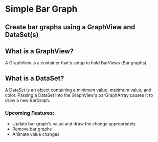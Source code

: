 # Simple Bar Graph
## Create bar graphs using a GraphView and DataSet(s)

## What is a GraphView?

A GraphView is a container that's setup to hold BarViews (Bar graphs)


## What is a DataSet? 

A DataSet is an object containing a minimum value, maximum value, and color. Passing a DataSet into the GraphView's barGraphArray causes it to draw a new BarGraph.


### Upcoming Features:

* Update bar graph's value and draw the change appropriately.
* Remove bar graphs
* Animate value changes
